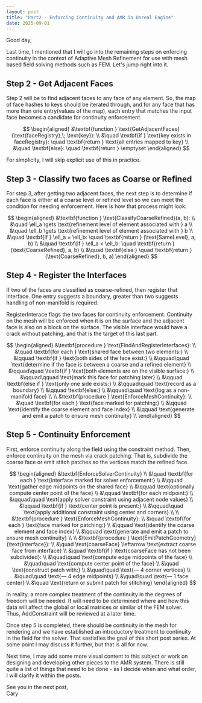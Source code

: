 ```yaml
---
layout: post
title: "Part2 - Enforcing Continuity and AMR in Unreal Engine"
date: 2025-09-01
---
```


Good day,

Last time, I mentioned that I will go into the remaining steps on enforcing continuity in the context of Adaptive Mesh Refinement for use with mesh based field solving methods such as FEM. Let's jump right into it.

## Step 2 - Get Adjacent Faces

Step 2 will be to find adjacent faces to any face of any element. So, the map of face hashes to keys should be iterated through, and for any face that has more than one entry(values of the map), each entry that matches the input face becomes a candidate for continuity enforcement.

$$
\begin{aligned}
&\textbf{function } \text{GetAdjacentFaces}(\text{faceRegistry},\; \text{key}): \\
&\quad \textbf{if } \text{key exists in faceRegistry}: \quad \textbf{return } \text{all entries mapped to key} \\
&\quad \textbf{else}: \quad \textbf{return } \emptyset
\end{aligned}
$$

For simplicity, I will skip explicit use of this in practice.


## Step 3 - Classify two faces as Coarse or Refined

For step 3, after getting two adjacent faces, the next step is to determine if each face is either at a coarse level or refined level so we can meet the condition for needing enforcement. Here is how that process might look:

$$
\begin{aligned}
&\textbf{function } \text{ClassifyCoarseRefined}(a, b): \\
&\quad \ell_a \gets \text{refinement level of element associated with } a \\
&\quad \ell_b \gets \text{refinement level of element associated with } b \\
&\quad \textbf{if } \ell_a = \ell_b: \quad \textbf{return } (\text{SameLevel}, a, b) \\
&\quad \textbf{if } \ell_a < \ell_b: \quad \textbf{return } (\text{CoarseRefined}, a, b) \\
&\quad \textbf{else:} \quad \textbf{return } (\text{CoarseRefined}, b, a)
\end{aligned}
$$

## Step 4 - Register the Interfaces

If two of the faces are classified as coarse-refined, then register that interface. One entry suggests a boundary, greater than two suggests handling of non-manifold is required.

RegisterInterace flags the two faces for continuity enforcement. Continuity on the mesh will be enforced when it is on the surface and the adjacent face is also on a block on the surface. The visible interface would have a crack without patching, and that is the target of this last part.

$$
\begin{aligned}
&\textbf{procedure } \text{FindAndRegisterInterfaces}: \\
&\quad \textbf{for each } \text{shared face between two elements:} \\
&\qquad \textbf{if } \text{both sides of the face exist:} \\
&\qquad\quad \text{determine if the face is between a coarse and a refined element} \\
&\qquad\quad \textbf{if } \text{both elements are on the visible surface:} \\
&\qquad\qquad \text{mark this face for patching later} \\
&\qquad \textbf{else if } \text{only one side exists:} \\
&\qquad\quad \text{record as a boundary} \\
&\qquad \textbf{else:} \\
&\qquad\quad \text{log as a non-manifold face} \\
\\
&\textbf{procedure } \text{EnforceMeshContinuity}: \\
&\quad \textbf{for each } \text{face marked for patching:} \\
&\qquad \text{identify the coarse element and face index} \\
&\qquad \text{generate and emit a patch to ensure mesh continuity} \\
\end{aligned}
$$


## Step 5 - Continuity Enforcement

First, enforce continuity along the field using the constraint method. Then, enforce continuity on the mesh via crack patching. That is, subdivide the coarse face or emit stitch patches so the vertices match the refined face.

$$
\begin{aligned}
&\textbf{EnforceSolverContinuity} \\
&\quad \textbf{for each } \text{interface marked for solver enforcement:} \\
&\qquad \text{gather edge midpoints on the shared face} \\
&\qquad \text{optionally compute center point of the face} \\
&\qquad \textbf{for each midpoint:} \\
&\qquad\quad \text{apply solver constraint using adjacent node values} \\
&\qquad \textbf{if } \text{center point is present:} \\
&\qquad\quad \text{apply additional constraint using center and corners} \\
\\
&\textbf{procedure } \text{EnforceMeshContinuity}: \\
&\quad \textbf{for each } \text{face marked for patching:} \\
&\qquad \text{identify the coarse element and face index} \\
&\qquad \text{generate and emit a patch to ensure mesh continuity} \\
\\
&\textbf{procedure } \text{EmitPatchGeometry}(\text{interface}): \\
&\quad \text{coarseFace} \leftarrow \text{extract coarse face from interface} \\
&\quad \textbf{if } \text{coarseFace has not been subdivided}: \\
&\quad\quad \text{compute edge midpoints of the face} \\
&\quad\quad \text{compute center point of the face} \\
&\quad \text{construct patch with:} \\
&\quad\quad \text{— 4 corner vertices} \\
&\quad\quad \text{— 4 edge midpoints} \\
&\quad\quad \text{— 1 face center} \\
&\quad \text{return or submit patch for stitching}
\end{aligned}
$$

In reality, a more complex treatment of the continuity in the degrees of freedom will be needed. It will need to be determined where and how this data will affect the global or local matrices or similar of the FEM solver. Thus, AddConstraint will be reviewed at a later time.

Once step 5 is completed, there should be continuity in the mesh for rendering and we have established an introductory treatment to continuity in the field for the solver. That sastisfies the goal of this short post series. At some point I may discuss it further, but that is all for now.

Next time, I may add some more visual content to this subject or work on designing and developing other pieces to the AMR system. There is still quite a list of things that need to be done - as I decide when and what order, I will clarify it within the posts.

See you in the next post,
<br>Cary